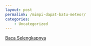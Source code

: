 ```yaml
---
layout: post
permalink: /mimpi-dapat-batu-meteor/
categories:
    - Uncategorized
---
```


[Baca Selengkapnya](/06)
